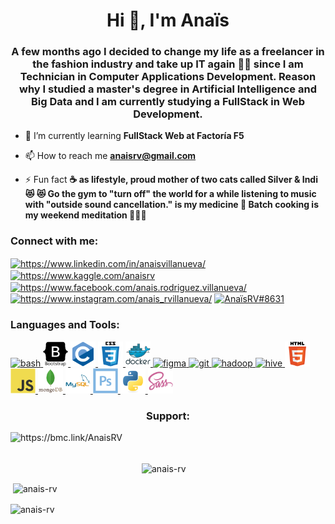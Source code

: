 <h1 align="center">Hi 👋, I'm Anaïs</h1>
<h3 align="center">A few months ago I decided to change my life as a freelancer in the fashion industry and take up IT again 👩‍💻 since I am Technician in Computer Applications Development. Reason why I studied a master's degree in Artificial Intelligence and Big Data and I am currently studying a FullStack in Web Development.</h3>

- 🌱 I’m currently learning **FullStack Web at Factoría F5**

- 📫 How to reach me **anaisrv@gmail.com**

- ⚡ Fun fact **☕ as lifestyle, proud mother of two cats called Silver & Indi 😻 😻 Go the gym to "turn off" the world for a while listening to music with "outside sound cancellation." is my medicine 💪 Batch cooking is my weekend meditation 🥑🥣🥗**

<h3 align="left">Connect with me:</h3>
<p align="left">
<a href="https://linkedin.com/in/https://www.linkedin.com/in/anaisvillanueva/" target="blank"><img align="center" src="https://raw.githubusercontent.com/rahuldkjain/github-profile-readme-generator/master/src/images/icons/Social/linked-in-alt.svg" alt="https://www.linkedin.com/in/anaisvillanueva/" height="30" width="40" /></a>
<a href="https://kaggle.com/https://www.kaggle.com/anaisrv" target="blank"><img align="center" src="https://raw.githubusercontent.com/rahuldkjain/github-profile-readme-generator/master/src/images/icons/Social/kaggle.svg" alt="https://www.kaggle.com/anaisrv" height="30" width="40" /></a>
<a href="https://fb.com/https://www.facebook.com/anais.rodriguez.villanueva/" target="blank"><img align="center" src="https://raw.githubusercontent.com/rahuldkjain/github-profile-readme-generator/master/src/images/icons/Social/facebook.svg" alt="https://www.facebook.com/anais.rodriguez.villanueva/" height="30" width="40" /></a>
<a href="https://instagram.com/https://www.instagram.com/anais_rvillanueva/" target="blank"><img align="center" src="https://raw.githubusercontent.com/rahuldkjain/github-profile-readme-generator/master/src/images/icons/Social/instagram.svg" alt="https://www.instagram.com/anais_rvillanueva/" height="30" width="40" /></a>
<a href="https://discord.gg/AnaïsRV#8631" target="blank"><img align="center" src="https://raw.githubusercontent.com/rahuldkjain/github-profile-readme-generator/master/src/images/icons/Social/discord.svg" alt="AnaïsRV#8631" height="30" width="40" /></a>
</p>

<h3 align="left">Languages and Tools:</h3>
<p align="left"> <a href="https://www.gnu.org/software/bash/" target="_blank" rel="noreferrer"> <img src="https://www.vectorlogo.zone/logos/gnu_bash/gnu_bash-icon.svg" alt="bash" width="40" height="40"/> </a> <a href="https://getbootstrap.com" target="_blank" rel="noreferrer"> <img src="https://raw.githubusercontent.com/devicons/devicon/master/icons/bootstrap/bootstrap-plain-wordmark.svg" alt="bootstrap" width="40" height="40"/> </a> <a href="https://www.cprogramming.com/" target="_blank" rel="noreferrer"> <img src="https://raw.githubusercontent.com/devicons/devicon/master/icons/c/c-original.svg" alt="c" width="40" height="40"/> </a> <a href="https://www.w3schools.com/css/" target="_blank" rel="noreferrer"> <img src="https://raw.githubusercontent.com/devicons/devicon/master/icons/css3/css3-original-wordmark.svg" alt="css3" width="40" height="40"/> </a> <a href="https://www.docker.com/" target="_blank" rel="noreferrer"> <img src="https://raw.githubusercontent.com/devicons/devicon/master/icons/docker/docker-original-wordmark.svg" alt="docker" width="40" height="40"/> </a> <a href="https://www.figma.com/" target="_blank" rel="noreferrer"> <img src="https://www.vectorlogo.zone/logos/figma/figma-icon.svg" alt="figma" width="40" height="40"/> </a> <a href="https://git-scm.com/" target="_blank" rel="noreferrer"> <img src="https://www.vectorlogo.zone/logos/git-scm/git-scm-icon.svg" alt="git" width="40" height="40"/> </a> <a href="https://hadoop.apache.org/" target="_blank" rel="noreferrer"> <img src="https://www.vectorlogo.zone/logos/apache_hadoop/apache_hadoop-icon.svg" alt="hadoop" width="40" height="40"/> </a> <a href="https://hive.apache.org/" target="_blank" rel="noreferrer"> <img src="https://www.vectorlogo.zone/logos/apache_hive/apache_hive-icon.svg" alt="hive" width="40" height="40"/> </a> <a href="https://www.w3.org/html/" target="_blank" rel="noreferrer"> <img src="https://raw.githubusercontent.com/devicons/devicon/master/icons/html5/html5-original-wordmark.svg" alt="html5" width="40" height="40"/> </a> <a href="https://developer.mozilla.org/en-US/docs/Web/JavaScript" target="_blank" rel="noreferrer"> <img src="https://raw.githubusercontent.com/devicons/devicon/master/icons/javascript/javascript-original.svg" alt="javascript" width="40" height="40"/> </a> <a href="https://www.mongodb.com/" target="_blank" rel="noreferrer"> <img src="https://raw.githubusercontent.com/devicons/devicon/master/icons/mongodb/mongodb-original-wordmark.svg" alt="mongodb" width="40" height="40"/> </a> <a href="https://www.mysql.com/" target="_blank" rel="noreferrer"> <img src="https://raw.githubusercontent.com/devicons/devicon/master/icons/mysql/mysql-original-wordmark.svg" alt="mysql" width="40" height="40"/> </a> <a href="https://www.photoshop.com/en" target="_blank" rel="noreferrer"> <img src="https://raw.githubusercontent.com/devicons/devicon/master/icons/photoshop/photoshop-line.svg" alt="photoshop" width="40" height="40"/> </a> <a href="https://www.python.org" target="_blank" rel="noreferrer"> <img src="https://raw.githubusercontent.com/devicons/devicon/master/icons/python/python-original.svg" alt="python" width="40" height="40"/> </a> <a href="https://sass-lang.com" target="_blank" rel="noreferrer"> <img src="https://raw.githubusercontent.com/devicons/devicon/master/icons/sass/sass-original.svg" alt="sass" width="40" height="40"/> </a> </p>

<h3 align="center">Support:</h3>
<p><a href="https://www.buymeacoffee.com/https://bmc.link/AnaisRV"> <img align="left" src="https://cdn.buymeacoffee.com/buttons/v2/default-yellow.png" height="50" width="210" alt="https://bmc.link/AnaisRV" /></a></p><br><br>

<p><img align="center" src="https://github-readme-stats.vercel.app/api/top-langs?username=anais-rv&show_icons=true&locale=en&layout=compact" alt="anais-rv" /></p>

<p>&nbsp;<img align="center" src="https://github-readme-stats.vercel.app/api?username=anais-rv&show_icons=true&locale=en" alt="anais-rv" /></p>

<img align="center" src="https://github-readme-streak-stats.herokuapp.com/?user=anais-rv&" alt="anais-rv" />
